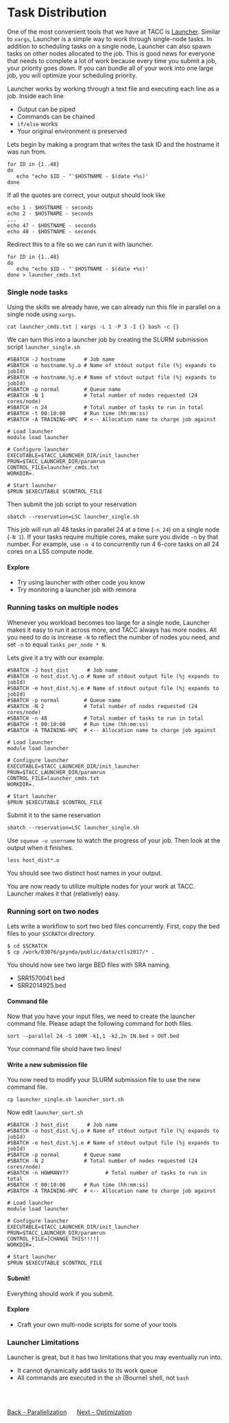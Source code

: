 # Task Distribution

One of the most convenient tools that we have at TACC is [Launcher](https://github.com/TACC/launcher). Similar to `xargs`, Launcher is a simple way to work through single-node tasks. In addition to scheduling tasks on a single node, Launcher can also spawn tasks on other nodes allocated to the job. This is good news for everyone that needs to complete a lot of work because every time you submit a job, your priority goes down. If you can bundle all of your work into one large job, you will optimize your scheduling priority.

Launcher works by working through a text file and executing each line as a job. Inside each line

- Output can be piped
- Commands can be chained
- `if/else` works
- Your original environment is preserved

Lets begin by making a program that writes the task ID and the hostname it was run from.

```
for ID in {1..48}
do
   echo "echo $ID - "'$HOSTNAME - $(date +%s)'
done
```

If all the quotes are correct, your output should look like

```
echo 1 - $HOSTNAME - seconds
echo 2 - $HOSTNAME - seconds
...
echo 47 - $HOSTNAME - seconds
echo 48 - $HOSTNAME - seconds
```

Redirect this to a file so we can run it with launcher.

```
for ID in {1..48}
do
   echo "echo $ID - "'$HOSTNAME - $(date +%s)'
done > launcher_cmds.txt
```
### Single node tasks

Using the skills we already have, we can already run this file in parallel on a single node using `xargs`.

```
cat launcher_cmds.txt | xargs -L 1 -P 3 -I {} bash -c {}
```

We can turn this into a launcher job by creating the SLURM submission script `launcher_single.sh`

```
#SBATCH -J hostname      # Job name
#SBATCH -o hostname.%j.o # Name of stdout output file (%j expands to jobId)
#SBATCH -e hostname.%j.e # Name of stdout output file (%j expands to jobId)
#SBATCH -p normal        # Queue name
#SBATCH -N 1             # Total number of nodes requested (24 cores/node)
#SBATCH -n 24            # Total number of tasks to run in total
#SBATCH -t 00:10:00      # Run time (hh:mm:ss)
#SBATCH -A TRAINING-HPC  # <-- Allocation name to charge job against

# Load launcher
module load launcher

# Configure launcher
EXECUTABLE=$TACC_LAUNCHER_DIR/init_launcher
PRUN=$TACC_LAUNCHER_DIR/paramrun
CONTROL_FILE=launcher_cmds.txt
WORKDIR=.

# Start launcher
$PRUN $EXECUTABLE $CONTROL_FILE
```

Then submit the job script to your reservation

```
sbatch --reservation=LSC launcher_single.sh
```

This job will run all 48 tasks in parallel 24 at a time (`-n 24`) on a single node (`-N 1`). If your tasks require multiple cores, make sure you divide `-n` by that number. For example, use `-n 4` to concurrently run 4 6-core tasks on all 24 cores on a LS5 compute node.

#### Explore

- Try using launcher with other code you know
- Try monitoring a launcher job with remora

### Running tasks on multiple nodes

Whenever you workload becomes too large for a single node, Launcher makes it easy to run it across more, and TACC always has more nodes. All you need to do is increase `-N` to reflect the number of nodes you need, and set `-n` to equal `tasks_per_node * N`.

Lets give it a try with our example.

```
#SBATCH -J host_dist      # Job name
#SBATCH -o host_dist.%j.o # Name of stdout output file (%j expands to jobId)
#SBATCH -e host_dist.%j.e # Name of stdout output file (%j expands to jobId)
#SBATCH -p normal        # Queue name
#SBATCH -N 2             # Total number of nodes requested (24 cores/node)
#SBATCH -n 48            # Total number of tasks to run in total
#SBATCH -t 00:10:00      # Run time (hh:mm:ss)
#SBATCH -A TRAINING-HPC  # <-- Allocation name to charge job against

# Load launcher
module load launcher

# Configure launcher
EXECUTABLE=$TACC_LAUNCHER_DIR/init_launcher
PRUN=$TACC_LAUNCHER_DIR/paramrun
CONTROL_FILE=launcher_cmds.txt
WORKDIR=.

# Start launcher
$PRUN $EXECUTABLE $CONTROL_FILE
```

Submit it to the same reservation

```
sbatch --reservation=LSC launcher_single.sh
```

Use `squeue -u username` to watch the progress of your job.
Then look at the output when it finishes.

```
less host_dist*.o
```

You should see two distinct host names in your output.

You are now ready to utilize multiple nodes for your work at TACC.
Launcher makes it that (relatively) easy.

### Running sort on two nodes

Lets write a workflow to sort two bed files concurrently. First, copy the bed files to your `$SCRATCH` directory.

```
$ cd $SCRATCH
$ cp /work/03076/gzynda/public/data/ctls2017/* .
```

You should now see two large BED files with SRA naming.

- SRR1570041.bed
- SRR2014925.bed

#### Command file

Now that you have your input files, we need to create the launcher command file.
Please adapt the following command for both files.

```
sort --parallel 24 -S 100M -k1,1 -k2,2n IN.bed > OUT.bed
```

Your command file shold have two lines!

#### Write a new submission file

You now need to modify your SLURM submission file to use the new command file.

```
cp launcher_single.sh launcher_sort.sh
```

Now edit `launcher_sort.sh`

```
#SBATCH -J host_dist      # Job name
#SBATCH -o host_dist.%j.o # Name of stdout output file (%j expands to jobId)
#SBATCH -e host_dist.%j.e # Name of stdout output file (%j expands to jobId)
#SBATCH -p normal        # Queue name
#SBATCH -N 2             # Total number of nodes requested (24 cores/node)
#SBATCH -n HOWMANY??            # Total number of tasks to run in total
#SBATCH -t 00:10:00      # Run time (hh:mm:ss)
#SBATCH -A TRAINING-HPC  # <-- Allocation name to charge job against

# Load launcher
module load launcher

# Configure launcher
EXECUTABLE=$TACC_LAUNCHER_DIR/init_launcher
PRUN=$TACC_LAUNCHER_DIR/paramrun
CONTROL_FILE=[CHANGE THIS!!!!]
WORKDIR=.

# Start launcher
$PRUN $EXECUTABLE $CONTROL_FILE
```

#### Submit!

Everything should work if you submit.

#### Explore

- Craft your own multi-node scripts for some of your tools

### Launcher Limitations

Launcher is great, but it has two limitations that you may eventually run into.

- It cannot dynamically add tasks to its work queue
- All commands are executed in the `sh` (Bourne) shell, not `bash`
<br>
<br>

[Back - Parallelization](optimization_parallelization_03.md)
&nbsp;&nbsp;&#151;&nbsp;&nbsp;
[Next - Optimization](optimization_parallelization_05.md)
